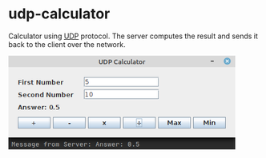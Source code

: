 # udp-calculator
Calculator using [UDP](https://en.wikipedia.org/wiki/User_Datagram_Protocol) protocol. The server computes the result and sends it back to the client over the network.

![](pictures/calculator.png)
